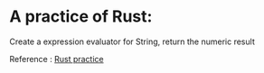  # A practice of Rust: 
 Create a expression evaluator for String, return the numeric result 

 Reference : [Rust practice](https://github.com/rosedblabs/rust-practice)